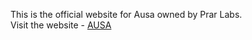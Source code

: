 This is the official website for Ausa owned by Prar Labs. <br/>
Visit the website - [AUSA](https://ausa.health/)
